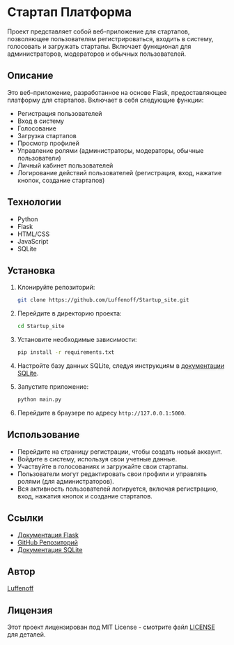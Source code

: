 # Стартап Платформа

Проект представляет собой веб-приложение для стартапов, позволяющее пользователям регистрироваться, входить в систему, голосовать и загружать стартапы. Включает функционал для администраторов, модераторов и обычных пользователей.

## Описание

Это веб-приложение, разработанное на основе Flask, предоставляющее платформу для стартапов. Включает в себя следующие функции:

- Регистрация пользователей
- Вход в систему
- Голосование
- Загрузка стартапов
- Просмотр профилей
- Управление ролями (администраторы, модераторы, обычные пользователи)
- Личный кабинет пользователей
- Логирование действий пользователей (регистрация, вход, нажатие кнопок, создание стартапов)

## Технологии

- Python
- Flask
- HTML/CSS
- JavaScript
- SQLite

## Установка

1. Клонируйте репозиторий:

   ```bash
   git clone https://github.com/Luffenoff/Startup_site.git
   ```

2. Перейдите в директорию проекта:

   ```bash
   cd Startup_site
   ```

3. Установите необходимые зависимости:

   ```bash
   pip install -r requirements.txt
   ```

4. Настройте базу данных SQLite, следуя инструкциям в [документации SQLite](https://www.sqlite.org/docs.html).

5. Запустите приложение:

   ```bash
   python main.py
   ```

6. Перейдите в браузере по адресу `http://127.0.0.1:5000`.

## Использование

- Перейдите на страницу регистрации, чтобы создать новый аккаунт.
- Войдите в систему, используя свои учетные данные.
- Участвуйте в голосованиях и загружайте свои стартапы.
- Пользователи могут редактировать свои профили и управлять ролями (для администраторов).
- Вся активность пользователей логируется, включая регистрацию, вход, нажатия кнопок и создание стартапов.

## Ссылки

- [Документация Flask](https://flask.palletsprojects.com/)
- [GitHub Репозиторий](https://github.com/Luffenoff/Startup_site)
- [Документация SQLite](https://www.sqlite.org/docs.html)

## Автор

[Luffenoff](https://github.com/Luffenoff)

## Лицензия

Этот проект лицензирован под MIT License - смотрите файл [LICENSE](LICENSE) для деталей.
